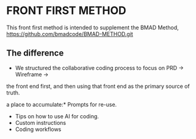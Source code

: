# FRONT FIRST METHOD

This front first method is intended to supplement the BMAD Method, https://github.com/bmadcode/BMAD-METHOD.git

## The difference
* We structured the collaborative coding process to focus on PRD -> Wireframe -> 

 the front end first, and then using that front end as the primary source of truth.




a place to accumulate:* Prompts for re-use.
* Tips on how to use AI for coding.
* Custom instructions
* Coding workflows


